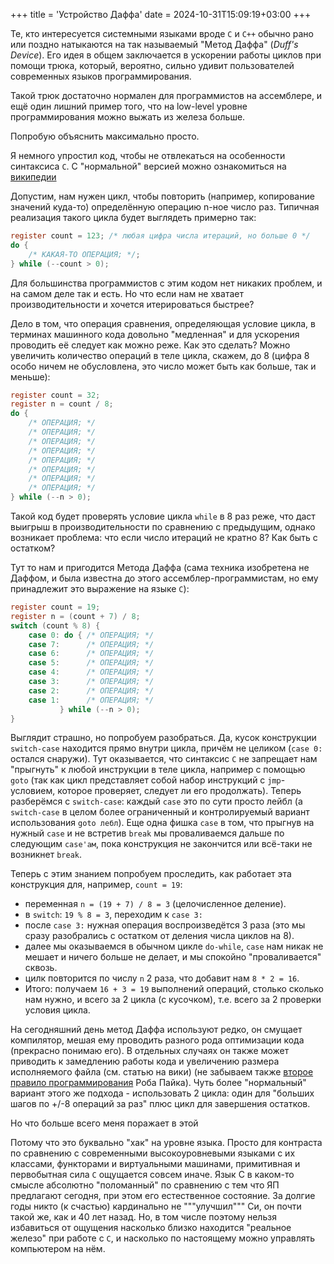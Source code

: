+++
title = 'Устройство Даффа'
date = 2024-10-31T15:09:19+03:00
+++

Те, кто интересуется системными языками вроде `C` и `C++` обычно рано или поздно натыкаются на так называемый
"Метод Даффа" (*Duff's Device*). Его идея в общем заключается в ускорении работы циклов
при помощи трюка, который, вероятно, сильно удивит пользователей современных языков программирования.

Такой трюк достаточно нормален для программистов на ассемблере, и ещё один лишний пример того,
что на low-level уровне программирования можно выжать из железа больше.

Попробую объяснить максимально просто.

Я немного упростил код, чтобы не отвлекаться на особенности синтаксиса `C`.
С "нормальной" версией можно ознакомиться на [википедии](https://ru.wikipedia.org/wiki/%D0%9C%D0%B5%D1%82%D0%BE%D0%B4_%D0%94%D0%B0%D1%84%D1%84%D0%B0)

Допустим, нам нужен цикл, чтобы повторить (например, копирование значений куда-то) определённую операцию n-ное число раз.
Типичная реализация такого цикла будет выглядеть примерно так:

```c
register count = 123; /* любая цифра числа итераций, но больше 0 */
do {                 
    /* КАКАЯ-ТО ОПЕРАЦИЯ; */;
} while (--count > 0);
```

Для большинства программистов с этим кодом нет никаких проблем, и на самом деле так и есть.
Но что если нам не хватает производительности и хочется итерироваться быстрее?

Дело в том, что операция сравнения, определяющая условие цикла, в терминах машинного кода довольно "медленная"
и для ускорения проводить её следует как можно реже. Как это сделать? Можно увеличить количество операций в теле цикла, скажем, до 8
(цифра 8 особо ничем не обусловлена, это число может быть как больше, так и меньше):

```c
register count = 32;
register n = count / 8;
do {
    /* ОПЕРАЦИЯ; */
    /* ОПЕРАЦИЯ; */
    /* ОПЕРАЦИЯ; */
    /* ОПЕРАЦИЯ; */
    /* ОПЕРАЦИЯ; */
    /* ОПЕРАЦИЯ; */
    /* ОПЕРАЦИЯ; */
    /* ОПЕРАЦИЯ; */
} while (--n > 0);
```

Такой код будет проверять условие цикла `while` в 8 раз реже, что даст выигрыш в производительности по сравнению с предыдущим, 
однако возникает проблема: что если число итераций не кратно 8? Как быть с остатком?

Тут то нам и пригодится Метода Даффа (сама техника изобретена не Даффом, и была известна до этого ассемблер-программистам, но
ему принадлежит это выражение на языке `C`):

```c
register count = 19;
register n = (count + 7) / 8;
switch (count % 8) {
    case 0: do { /* ОПЕРАЦИЯ; */
    case 7:      /* ОПЕРАЦИЯ; */
    case 6:      /* ОПЕРАЦИЯ; */
    case 5:      /* ОПЕРАЦИЯ; */
    case 4:      /* ОПЕРАЦИЯ; */
    case 3:      /* ОПЕРАЦИЯ; */
    case 2:      /* ОПЕРАЦИЯ; */
    case 1:      /* ОПЕРАЦИЯ; */
           } while (--n > 0);
}
```

Выглядит страшно, но попробуем разобраться.
Да, кусок конструкции `switch-case` находится прямо внутри цикла, причём не целиком (`case 0:` остался снаружи).
Тут оказывается, что синтаксис `C` не запрещает нам "прыгнуть" к любой инструкции в теле цикла, например с помощью `goto`
(так как цикл представляет собой набор инструкций с `jmp`-условием, которое проверяет, следует ли его продолжать).
Теперь разберёмся с `switch-case`: каждый `case` это по сути просто лейбл 
(а `switch-case` в целом более ограниченный и контролируемый вариант использования `goto лебл`).
Еще одна фишка `case` в том, что прыгнув на нужный `case` и не встретив `break` мы проваливаемся дальше по следующим `case'ам`, пока конструкция
не закончится или всё-таки не возникнет `break`.

Теперь с этим знанием попробуем проследить, как работает эта конструкция для, например, `count = 19`:

- переменная `n = (19 + 7) / 8 = 3` (целочисленное деление).
- в `switch`: `19 % 8 = 3`, переходим к `case 3:`
- после `case 3:` нужная операция воспроизведётся 3 раза (это мы сразу разобрались с остатком от деления числа циклов на 8).
- далее мы оказываемся в обычном цикле `do-while`, `case` нам никак не мешает и ничего больше не делает, и мы спокойно "проваливается" сквозь.
- цилк повторится по числу `n` 2 раза, что добавит нам `8 * 2 = 16`. 
- Итого: получаем `16 + 3 = 19` выполнений операций, столько сколько нам нужно, и всего за 2 цикла (с кусочком), т.е. всего за 2 проверки условия цикла.

На сегодняшний день метод Даффа используют редко, он смущает компилятор, мешая ему проводить разного рода оптимизации кода (прекрасно понимаю его).
В отдельных случаях он также может приводить к замедлению работы кода и увеличению размера исполняемого файла (см. статью на вики)
(не забываем также [второе правило программирования](https://users.ece.utexas.edu/~adnan/pike.html) Роба Пайка).
Чуть более "нормальный" вариант этого же подхода - использовать 2 цикла: один для "больших шагов по +/-8 операций за раз" плюс цикл для завершения остатков.

Но что больше всего меня поражает в этой

Потому что это буквально "хак" на уровне языка.
Просто для контраста по сравнению с современными высокоуровневыми языками с их классами, функторами и
виртуальными машинами, примитивная и первобытная сила `C` ощущается совсем иначе.
Язык C в каком-то смысле абсолютно "поломанный" по сравнению с тем что ЯП предлагают сегодня, при этом его естественное состояние.
За долгие годы никто (к счастью) кардинально не """улучшил""" Си, он почти такой же, как и 40 лет назад.
Но, в том числе поэтому нельзя избавиться от ощущения насколько близко находится "реальное железо" при работе с `C`, и насколько 
по настоящему можно управлять компьютером на нём.
